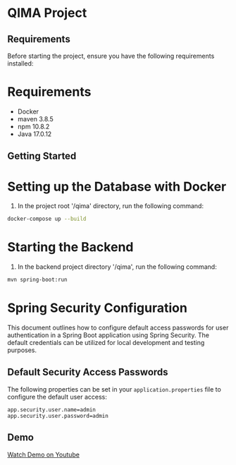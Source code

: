 # QIMA Project

## Requirements
Before starting the project, ensure you have the following requirements installed:

# Requirements 
* Docker
* maven 3.8.5
* npm 10.8.2
* Java 17.0.12

## Getting Started

# Setting up the Database with Docker
1)  In the project root '/qima' directory, run the following command:
```bash
docker-compose up --build
```

# Starting the Backend
1) In the backend project directory '/qima', run the following command:
```bash
mvn spring-boot:run
```

# Spring Security Configuration

This document outlines how to configure default access passwords for user authentication in a Spring Boot application using Spring Security. The default credentials can be utilized for local development and testing purposes.

## Default Security Access Passwords

The following properties can be set in your `application.properties` file to configure the default user access:

```properties
app.security.user.name=admin
app.security.user.password=admin
```

## Demo
[Watch Demo on Youtube](https://youtu.be/RIsA3FVIdf4)
